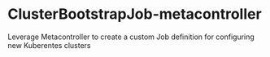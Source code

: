 # ClusterBootstrapJob-metacontroller
Leverage Metacontroller to create a custom Job definition for configuring new Kuberentes clusters
